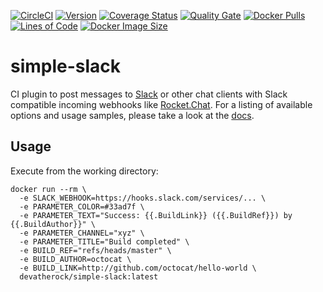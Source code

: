 [![CircleCI](https://circleci.com/gh/devatherock/simple-slack.svg?style=svg)](https://circleci.com/gh/devatherock/simple-slack)
[![Version](https://img.shields.io/docker/v/devatherock/simple-slack?sort=semver)](https://hub.docker.com/r/devatherock/simple-slack/)
[![Coverage Status](https://coveralls.io/repos/github/devatherock/simple-slack/badge.svg?branch=master)](https://coveralls.io/github/devatherock/simple-slack?branch=master)
[![Quality Gate](https://sonarcloud.io/api/project_badges/measure?project=simple-slack&metric=alert_status)](https://sonarcloud.io/component_measures?id=simple-slack&metric=alert_status&view=list)
[![Docker Pulls](https://img.shields.io/docker/pulls/devatherock/simple-slack.svg)](https://hub.docker.com/r/devatherock/simple-slack/)
[![Lines of Code](https://sonarcloud.io/api/project_badges/measure?project=simple-slack&metric=ncloc)](https://sonarcloud.io/component_measures?id=simple-slack&metric=ncloc)
[![Docker Image Size](https://img.shields.io/docker/image-size/devatherock/simple-slack.svg?sort=date)](https://hub.docker.com/r/devatherock/simple-slack/)
# simple-slack
CI plugin to post messages to [Slack](https://slack.com/) or other chat clients with Slack compatible incoming webhooks like [Rocket.Chat](https://rocket.chat/). For a listing of available options and  usage
samples, please take a look at the [docs](DOCS.md).

## Usage

Execute from the working directory:

```
docker run --rm \
  -e SLACK_WEBHOOK=https://hooks.slack.com/services/... \
  -e PARAMETER_COLOR=#33ad7f \
  -e PARAMETER_TEXT="Success: {{.BuildLink}} ({{.BuildRef}}) by {{.BuildAuthor}}" \
  -e PARAMETER_CHANNEL="xyz" \
  -e PARAMETER_TITLE="Build completed" \
  -e BUILD_REF="refs/heads/master" \
  -e BUILD_AUTHOR=octocat \
  -e BUILD_LINK=http://github.com/octocat/hello-world \
  devatherock/simple-slack:latest
```
